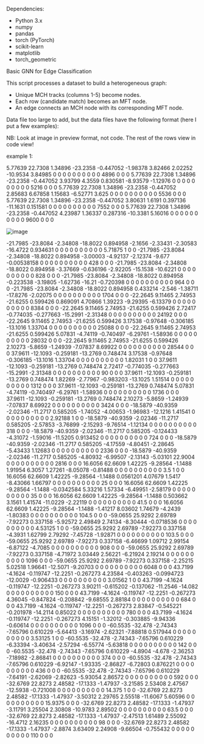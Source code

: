 Dependencies:
  - Python 3.x
  - numpy
  - pandas
  - torch (PyTorch)
  - scikit-learn
  - matplotlib
  - torch_geometric

Basic GNN for Edge Classification

This script processes a dataset to build a heterogeneous graph:
  - Unique MCH tracks (columns 1-5) become nodes.
  - Each row (candidate match) becomes an MFT node.
  - An edge connects an MCH node with its corresponding MFT node.

Data file too large to add, but the data files have the following format (here I put a few examples):

NB: Look at image in preview format, not code. The rest of the rows view in code view!

example 1:

5.77639 22.7308 1.34896 -23.2358 -0.447052 -1.98378 3.82466 2.02252 -10.9534 3.84985 0 0 0 0 0 0 0 0 0 0 4896 0 0 0
5.77639 22.7308 1.34896 -23.2358 -0.447052 3.93799 4.3559 0.830581 -8.93579 -1.12976 0 0 0 0 0 0 0 0 0 0 5216 0 0 0
5.77639 22.7308 1.34896 -23.2358 -0.447052 2.85683 6.67858 1.15683 -6.52771 3.625 0 0 0 0 0 0 0 0 0 0 5536 0 0 0
5.77639 22.7308 1.34896 -23.2358 -0.447052 3.80631 1.6191 0.397136 -11.1631 0.151581 0 0 0 0 0 0 0 0 0 0 7552 0 0 0
5.77639 22.7308 1.34896 -23.2358 -0.447052 4.23987 1.36337 0.287316 -10.3381 5.16016 0 0 0 0 0 0 0 0 0 0 9600 0 0 0

![image](https://github.com/user-attachments/assets/3ed0447c-ebef-4537-b025-6130fb189dd5)


-21.7985 -23.8084 -2.34808 -18.8022 0.894958 -2.1656 -2.33431 -2.30583 -16.4722 0.934631 0 0 0 0 0 0 0 0 0 0 5.71875 1 0 0
-21.7985 -23.8084 -2.34808 -18.8022 0.894958 -3.00003 -4.92137 -2.12374 -9.677 -0.00538158 0 0 0 0 0 0 0 0 0 0 428 0 0 0
-21.7985 -23.8084 -2.34808 -18.8022 0.894958 -3.37669 -0.636196 -2.92205 -15.1538 -10.6221 0 0 0 0 0 0 0 0 0 0 828 0 0 0
-21.7985 -23.8084 -2.34808 -18.8022 0.894958 -0.223538 -3.19805 -1.62736 -16.21 -0.720398 0 0 0 0 0 0 0 0 0 0 964 0 0 0
-21.7985 -23.8084 -2.34808 -18.8022 0.894958 0.433214 -2.546 -1.38711 -17.8276 -2.02075 0 0 0 0 0 0 0 0 0 0 1704 0 0 0
-22.2645 9.11465 2.74953 -21.6255 0.599426 0.869091 4.70866 1.39223 -9.29395 -6.13379 0 0 0 0 0 0 0 0 0 0 8384 0 0 0
-22.2645 9.11465 2.74953 -21.6255 0.599426 2.72417 -0.774035 -0.277663 -15.2991 -2.31348 0 0 0 0 0 0 0 0 0 0 24192 0 0 0
-22.2645 9.11465 2.74953 -21.6255 0.599426 3.17538 -0.97648 -0.306185 -13.1016 1.33704 0 0 0 0 0 0 0 0 0 0 25088 0 0 0
-22.2645 9.11465 2.74953 -21.6255 0.599426 5.07831 -4.74119 -0.740497 -6.29761 -1.58936 0 0 0 0 0 0 0 0 0 0 28032 0 0 0
-22.2645 9.11465 2.74953 -21.6255 0.599426 2.10273 -5.8659 -1.24939 -7.07837 8.69922 0 0 0 0 0 0 0 0 0 0 28544 0 0 0
37.9611 -12.1093 -0.259181 -13.2769 0.748474 3.17538 -0.97648 -0.306185 -13.1016 1.33704 0 0 0 0 0 0 0 0 0 0 1.82031 1 0 0
37.9611 -12.1093 -0.259181 -13.2769 0.748474 2.72417 -0.774035 -0.277663 -15.2991 -2.31348 0 0 0 0 0 0 0 0 0 0 90 0 0 0
37.9611 -12.1093 -0.259181 -13.2769 0.748474 1.82269 -2.77967 -0.983203 -13.1025 1.51514 0 0 0 0 0 0 0 0 0 0 1312 0 0 0
37.9611 -12.1093 -0.259181 -13.2769 0.748474 5.07831 -4.74119 -0.740497 -6.29761 -1.58936 0 0 0 0 0 0 0 0 0 0 1736 0 0 0
37.9611 -12.1093 -0.259181 -13.2769 0.748474 2.10273 -5.8659 -1.24939 -7.07837 8.69922 0 0 0 0 0 0 0 0 0 0 3424 0 0 0
-18.5879 -40.9359 -2.02346 -11.2717 0.585205 -1.74052 -4.00653 -1.96983 -12.1216 1.41541 0 0 0 0 0 0 0 0 0 0 2.92188 1 0 0
-18.5879 -40.9359 -2.02346 -11.2717 0.585205 -2.57853 -3.76899 -2.15293 -9.76514 -1.12134 0 0 0 0 0 0 0 0 0 0 318 0 0 0
-18.5879 -40.9359 -2.02346 -11.2717 0.585205 -0.124433 -4.31072 -1.59016 -11.5205 0.913452 0 0 0 0 0 0 0 0 0 0 724 0 0 0
-18.5879 -40.9359 -2.02346 -11.2717 0.585205 -4.17559 -4.80451 -2.28645 -5.43433 1.12683 0 0 0 0 0 0 0 0 0 0 2336 0 0 0
-18.5879 -40.9359 -2.02346 -11.2717 0.585205 -4.80932 -6.99507 -2.13143 -5.03101 22.9004 0 0 0 0 0 0 0 0 0 0 2816 0 0 0
16.6056 62.6609 1.42225 -9.28564 -1.1488 1.91954 6.3057 1.27261 -8.05078 -0.81488 0 0 0 0 0 0 0 0 0 0 3.5 1 0 0
16.6056 62.6609 1.42225 -9.28564 -1.1488 0.0561201 4.07679 1.5417 -8.43066 1.66797 0 0 0 0 0 0 0 0 0 0 25 0 0 0
16.6056 62.6609 1.42225 -9.28564 -1.1488 -0.0342584 5.33216 1.57334 -6.49951 -2.58179 0 0 0 0 0 0 0 0 0 0 35 0 0 0
16.6056 62.6609 1.42225 -9.28564 -1.1488 0.503662 3.1561 1.41574 -11.0229 -2.22119 0 0 0 0 0 0 0 0 0 0 41.5 0 0 0
16.6056 62.6609 1.42225 -9.28564 -1.1488 -1.41217 8.03602 1.74679 -4.2439 -1.80383 0 0 0 0 0 0 0 0 0 0 104.5 0 0 0
-59.0655 25.9292 2.69789 -7.92273 0.337158 -5.92572 2.49849 2.74134 -8.30444 -0.0718536 0 0 0 0 0 0 0 0 0 0 4.53125 1 0 0
-59.0655 25.9292 2.69789 -7.92273 0.337158 -4.3931 1.62799 2.79292 -7.45728 -1.92871 0 0 0 0 0 0 0 0 0 0 103.5 0 0 0
-59.0655 25.9292 2.69789 -7.92273 0.337158 -6.46699 1.09712 2.99154 -6.87122 -4.7085 0 0 0 0 0 0 0 0 0 0 908 0 0 0
-59.0655 25.9292 2.69789 -7.92273 0.337158 -4.71972 3.03449 2.56221 -6.21924 2.19214 0 0 0 0 0 0 0 0 0 0 1096 0 0 0
-59.0655 25.9292 2.69789 -7.92273 0.337158 -2.25215 5.02518 1.96641 -12.5071 -9.20703 0 0 0 0 0 0 0 0 0 0 6048 0 0 0
43.7199 -4.1624 -0.119747 -12.2251 -0.267273 4.23584 -0.403263 -0.0994723 -12.0029 -0.906433 0 0 0 0 0 0 0 0 0 0 3.01562 1 0 0
43.7199 -4.1624 -0.119747 -12.2251 -0.267273 3.90211 -0.615202 -0.137062 -11.2546 -14.082 0 0 0 0 0 0 0 0 0 0 150 0 0 0
43.7199 -4.1624 -0.119747 -12.2251 -0.267273 4.36045 -0.847824 -0.208842 -9.68555 2.88184 0 0 0 0 0 0 0 0 0 0 684 0 0 0
43.7199 -4.1624 -0.119747 -12.2251 -0.267273 2.83847 -0.545221 -0.201978 -14.2114 0.85022 0 0 0 0 0 0 0 0 0 0 780 0 0 0
43.7199 -4.1624 -0.119747 -12.2251 -0.267273 4.15151 -1.32012 -0.303885 -9.94336 -0.60614 0 0 0 0 0 0 0 0 0 0 1096 0 0 0
-60.5535 -32.478 -2.74343 -7.65796 0.610229 -5.64413 -3.16974 -2.62321 -7.88818 0.517944 0 0 0 0 0 0 0 0 0 0 3.53125 1 0 0
-60.5535 -32.478 -2.74343 -7.65796 0.610229 -6.33394 -3.40634 -2.57294 -6.55774 -5.63818 0 0 0 0 0 0 0 0 0 0 142 0 0 0
-60.5535 -32.478 -2.74343 -7.65796 0.610229 -4.8904 -4.678 -2.36253 -7.18982 -2.86841 0 0 0 0 0 0 0 0 0 0 374 0 0 0
-60.5535 -32.478 -2.74343 -7.65796 0.610229 -6.92147 -1.93335 -2.86827 -6.72803 0.876221 0 0 0 0 0 0 0 0 0 0 436 0 0 0
-60.5535 -32.478 -2.74343 -7.65796 0.610229 -7.64191 -2.62069 -2.82623 -5.93054 2.86572 0 0 0 0 0 0 0 0 0 0 592 0 0 0
-32.6769 22.8273 2.48582 -17.1333 -1.47937 -3.21585 2.53408 2.47567 -12.5938 -0.721008 0 0 0 0 0 0 0 0 0 0 14.375 1 0 0
-32.6769 22.8273 2.48582 -17.1333 -1.47937 -3.50312 2.29765 2.55518 -11.6067 5.60596 0 0 0 0 0 0 0 0 0 0 15.9375 0 0 0
-32.6769 22.8273 2.48582 -17.1333 -1.47937 -3.11791 3.25504 2.30808 -10.9783 2.89502 0 0 0 0 0 0 0 0 0 0 63.5 0 0 0
-32.6769 22.8273 2.48582 -17.1333 -1.47937 -2.47513 1.61489 2.55092 -16.4712 2.16235 0 0 0 0 0 0 0 0 0 0 98 0 0 0
-32.6769 22.8273 2.48582 -17.1333 -1.47937 -2.8874 3.63409 2.24908 -9.66504 -0.755432 0 0 0 0 0 0 0 0 0 0 110 0 0 0
